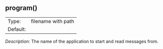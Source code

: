 ---
---
<!-- DISCLAIMER: This file is based on the syslog-ng Open Source Edition documentation https://github.com/balabit/syslog-ng-ose-guides/commit/2f4a52ee61d1ea9ad27cb4f3168b95408fddfdf2 and is used under the terms of The syslog-ng Open Source Edition Documentation License. The file has been modified by Axoflow. -->

## program()

|          |                    |
| -------- | ------------------ |
| Type:    | filename with path |
| Default: |                    |

*Description:* The name of the application to start and read messages from.

